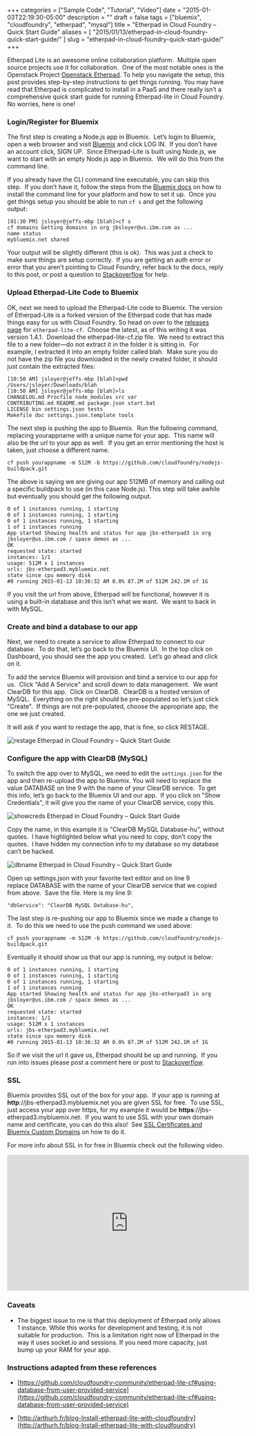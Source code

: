 +++
categories = ["Sample Code", "Tutorial", "Video"]
date = "2015-01-03T22:19:30-05:00"
description = ""
draft = false
tags = ["bluemix", "cloudfoundry", "etherpad", "mysql"]
title = "Etherpad in Cloud Foundry – Quick Start Guide"
aliases = [
    "2015/01/13/etherpad-in-cloud-foundry-quick-start-guide/"
]
slug = "etherpad-in-cloud-foundry-quick-start-guide/"
+++

Etherpad Lite is an awesome online collaboration platform.  Multiple open source projects use it for collaboration.  One of the most notable ones is the Openstack Project [Openstack Etherpad](https://etherpad.openstack.org/). To help you navigate the setup, this post provides step-by-step instructions to get things running. You may have read that Etherpad is complicated to install in a PaaS and there really isn’t a comprehensive quick start guide for running Etherpad-lite in Cloud Foundry. No worries, here is one!


### Login/Register for Bluemix


The first step is creating a Node.js app in Bluemix.  Let’s login to Bluemix, open a web browser and visit [Bluemix](http://bluemix.net/) and click LOG IN.  If you don’t have an account click, SIGN UP.  Since Etherpad-Lite is built using Node.js, we want to start with an empty Node.js app in Bluemix.  We will do this from the command line.

If you already have the CLI command line executable, you can skip this step.  If you don’t have it, follow the steps from the [Bluemix docs](https://www.ng.bluemix.net/docs/#cli/index.html#cli) on how to install the command line for your platform and how to set it up.  Once you get things setup you should be able to run `cf s` and get the following output:


    [01:30 PM] jsloyer@jeffs-mbp [blah]>cf s
    cf domains Getting domains in org jbsloyer@us.ibm.com as ...
    name status
    mybluemix.net shared


Your output will be slightly different (this is ok).  This was just a check to make sure things are setup correctly.  If you are getting an auth error or error that you aren’t pointing to Cloud Foundry, refer back to the docs, reply to this post, or post a question to [Stackoverflow](http://stackoverflow.com/questions/tagged/bluemix) for help.


### Upload Etherpad-Lite Code to Bluemix


OK, next we need to upload the Etherpad-Lite code to Bluemix. The version of Etherpad-Lite is a forked version of the Etherpad code that has made things easy for us with Cloud Foundry. So head on over to the [releases page](https://github.com/cloudfoundry-community/etherpad-lite-cf/releases) for `etherpad-lite-cf`.  Choose the latest, as of this writing it was version 1.4.1.  Download the etherpad-lite-cf.zip file.  We need to extract this file to a new folder—do not extract it in the folder it is sitting in.  For example, I extracted it into an empty folder called blah.  Make sure you do not have the zip file you downloaded in the newly created folder, it should just contain the extracted files:


    [10:50 AM] jsloyer@jeffs-mbp [blah]>pwd
    /Users/jsloyer/Downloads/blah
    [10:50 AM] jsloyer@jeffs-mbp [blah]>ls
    CHANGELOG.md Procfile node_modules src var
    CONTRIBUTING.md README.md package.json start.bat
    LICENSE bin settings.json tests
    Makefile doc settings.json.template tools



The next step is pushing the app to Bluemix.  Run the following command, replacing yourappname with a unique name for your app.  This name will also be the url to your app as well.  If you get an error mentioning the host is taken, just choose a different name.

```
cf push yourappname -m 512M -b https://github.com/cloudfoundry/nodejs-buildpack.git
```

The above is saying we are giving our app 512MB of memory and calling out a specific buildpack to use (in this case Node.js). This step will take awhile but eventually you should get the following output.


    0 of 1 instances running, 1 starting
    0 of 1 instances running, 1 starting
    0 of 1 instances running, 1 starting
    1 of 1 instances running
    App started Showing health and status for app jbs-etherpad3 in org jbsloyer@us.ibm.com / space demos as ...
    OK
    requested state: started
    instances: 1/1
    usage: 512M x 1 instances
    urls: jbs-etherpad3.mybluemix.net
    state since cpu memory disk
    #0 running 2015-01-13 10:36:32 AM 0.0% 87.2M of 512M 242.1M of 1G


If you visit the url from above, Etherpad will be functional, however it is using a built-in database and this isn’t what we want.  We want to back in with MySQL.


### Create and bind a database to our app


Next, we need to create a service to allow Etherpad to connect to our database.  To do that, let’s go back to the Bluemix UI.  In the top click on Dashboard, you should see the app you created.  Let’s go ahead and click on it.

To add the service Bluemix will provision and bind a service to our app for us.  Click "Add A Service" and scroll down to data management.  We want ClearDB for this app.  Click on ClearDB.  ClearDB is a hosted version of MySQL.  Everything on the right should be pre-populated so let’s just click "Create".  If things are not pre-populated, choose the appropriate app, the one we just created.

It will ask if you want to restage the app, that is fine, so click RESTAGE.

![restage Etherpad in Cloud Foundry – Quick Start Guide](restage.jpg)


### Configure the app with ClearDB (MySQL)


To switch the app over to MySQL, we need to edit the `settings.json` for the app and then re-upload the app to Bluemix. You will need to replace the value DATABASE on line 9 with the name of your ClearDB service.  To get this info, let’s go back to the Bluemix UI and our app.  If you click on "Show Credentials", it will give you the name of your ClearDB service, copy this.

![showcreds Etherpad in Cloud Foundry – Quick Start Guide](showcreds.jpg)

Copy the name, in this example it is "ClearDB MySQL Database-hu", without quotes.  I have highlighted below what you need to copy, don’t copy the quotes.  I have hidden my connection info to my database so my database can’t be hacked.

![dbname Etherpad in Cloud Foundry – Quick Start Guide](dbname.jpg)

Open up settings.json with your favorite text editor and on line 9 replace DATABASE with the name of your ClearDB service that we copied from above.  Save the file. Here is my line 9:
```
"dbService": "ClearDB MySQL Database-hu",
```

The last step is re-pushing our app to Bluemix since we made a change to it.  To do this we need to use the push command we used above:

```
cf push yourappname -m 512M -b https://github.com/cloudfoundry/nodejs-buildpack.git
```

Eventually it should show us that our app is running, my output is below:


    0 of 1 instances running, 1 starting
    0 of 1 instances running, 1 starting
    0 of 1 instances running, 1 starting
    1 of 1 instances running
    App started Showing health and status for app jbs-etherpad3 in org jbsloyer@us.ibm.com / space demos as ...
    OK
    requested state: started
    instances: 1/1
    usage: 512M x 1 instances
    urls: jbs-etherpad3.mybluemix.net
    state since cpu memory disk
    #0 running 2015-01-13 10:36:32 AM 0.0% 87.2M of 512M 242.1M of 1G


So if we visit the url it gave us, Etherpad should be up and running.  If you run into issues please post a comment here or post to [Stackoverflow](http://stackoverflow.com/questions/tagged/bluemix).


### SSL


Bluemix provides SSL out of the box for your app.  If your app is running at **http**://jbs-etherpad3.mybluemix.net you are given SSL for free.  To use SSL, just access your app over https, for my example it would be **https**://jbs-etherpad3.mybluemix.net.  If you want to use SSL with your own domain name and certificate, you can do this also!  See [SSL Certificates and Bluemix Custom Domains](https://jeffsloyer.io/2014/08/18/inbound-ssl-in-bluemix/) on how to do it.

For more info about SSL in for free in Bluemix check out the following video.

<iframe width="560" height="315" src="https://www.youtube.com/embed/3Y0wLQcXbQ0" frameborder="0" allowfullscreen></iframe>


### Caveats






  * The biggest issue to me is that this deployment of Etherpad only allows 1 instance. While this works for development and testing, it is not suitable for production.  This is a limitation right now of Etherpad in the way it uses socket.io and sessions. If you need more capacity, just bump up your RAM for your app.




### Instructions adapted from these references






  * [https://github.com/cloudfoundry-community/etherpad-lite-cf#using-database-from-user-provided-service](https://github.com/cloudfoundry-community/etherpad-lite-cf#using-database-from-user-provided-service)


  * [http://arthurh.fr/blog-Install-etherpad-lite-with-cloudfoundry](http://arthurh.fr/blog-Install-etherpad-lite-with-cloudfoundry)


